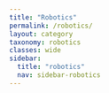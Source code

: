 ```yaml
---
title: "Robotics"
permalink: /robotics/
layout: category
taxonomy: robotics
classes: wide
sidebar:
  title: "robotics"
  nav: sidebar-robotics
---
```

